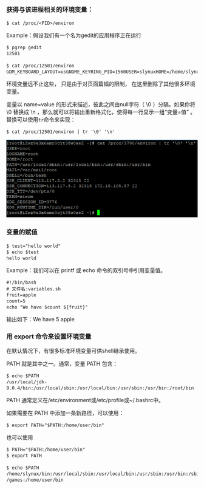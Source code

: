 ### 获得与该进程相关的环境变量：

```
$ cat /proc/<PID>/environ
```

Example：假设我们有一个名为gedit的应用程序正在运行

```
$ pgrep gedit
12501

$ cat /proc/12501/environ
GDM_KEYBOARD_LAYOUT=usGNOME_KEYRING_PID=1560USER=slynuxHOME=/home/slynux
```

环境变量远不止这些， 只是由于对页面篇幅的限制， 在这里删除了其他很多环境变量。

变量以 name=value 的形式来描述，彼此之间由null字符（ \0 ）分隔。如果你将 \0 替换成 \n ，那么就可以将输出重新格式化，使得每一行显示一组“变量=值” 。替换可以使用`tr`命令来实现：

```
$ cat /proc/12501/environ | tr '\0' '\n'
```

![](/assets/import.pngasasasd)

### 变量的赋值

```
$ test="hello world"
$ echo $test
hello world
```

Example：我们可以在 printf 或 echo 命令的双引号中引用变量值。

```
#!/bin/bash
# 文件名:variables.sh
fruit=apple
count=5
echo "We have $count ${fruit}"
```

输出如下：We have 5 apple

### 用 export 命令来设置环境变量

在默认情况下，有很多标准环境变量可供shell继承使用。

PATH 就是其中之一。通常，变量 PATH 包含：

```
$ echo $PATH
/usr/local/jdk-9.0.4/bin:/usr/local/sbin:/usr/local/bin:/usr/sbin:/usr/bin:/root/bin
```

PATH 通常定义在/etc/environment或/etc/profile或~/.bashrc中。

如果需要在 PATH 中添加一条新路径，可以使用：

```
$ export PATH="$PATH:/home/user/bin"
```

也可以使用

```
$ PATH="$PATH:/home/user/bin"
$ export PATH

$ echo $PATH
/home/slynux/bin:/usr/local/sbin:/usr/local/bin:/usr/sbin:/usr/bin:/sbin:/bin:/usr
/games:/home/user/bin
```



